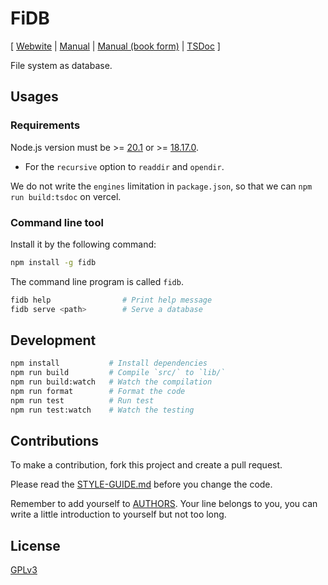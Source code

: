 # FiDB

[ [Webwite](https://fidb.dev)
| [Manual](https://readonly.link/manuals/https://cdn.fidb.dev/docs/manual.json)
| [Manual (book form)](https://readonly.link/books/https://cdn.fidb.dev/docs/book.json)
| [TSDoc](https://cdn.fidb.dev/tsdoc/index.html) ]

File system as database.

## Usages

### Requirements

Node.js version must be >= [20.1](https://nodejs.org/en/blog/release/v20.1.0) or >= [18.17.0](https://nodejs.org/en/blog/release/v18.17.0).

- For the `recursive` option to `readdir` and `opendir`.

We do not write the `engines` limitation in `package.json`,
so that we can `npm run build:tsdoc` on vercel.

### Command line tool

Install it by the following command:

```sh
npm install -g fidb
```

The command line program is called `fidb`.

```sh
fidb help                # Print help message
fidb serve <path>        # Serve a database
```

## Development

```sh
npm install           # Install dependencies
npm run build         # Compile `src/` to `lib/`
npm run build:watch   # Watch the compilation
npm run format        # Format the code
npm run test          # Run test
npm run test:watch    # Watch the testing
```

## Contributions

To make a contribution, fork this project and create a pull request.

Please read the [STYLE-GUIDE.md](STYLE-GUIDE.md) before you change the code.

Remember to add yourself to [AUTHORS](AUTHORS).
Your line belongs to you, you can write a little
introduction to yourself but not too long.

## License

[GPLv3](LICENSE)

